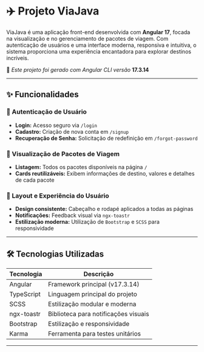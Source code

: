 # ✈️ Projeto ViaJava

ViaJava é uma aplicação front-end desenvolvida com **Angular 17**, focada na visualização e no gerenciamento de pacotes de viagem. Com autenticação de usuários e uma interface moderna, responsiva e intuitiva, o sistema proporciona uma experiência encantadora para explorar destinos incríveis.

🚀 *Este projeto foi gerado com Angular CLI versão* **17.3.14**

---

## ✨ Funcionalidades

### 🔐 Autenticação de Usuário
- **Login:** Acesso seguro via `/login`
- **Cadastro:** Criação de nova conta em `/signup`
- **Recuperação de Senha:** Solicitação de redefinição em `/forgot-password`

### 🧳 Visualização de Pacotes de Viagem
- **Listagem:** Todos os pacotes disponíveis na página `/`
- **Cards reutilizáveis:** Exibem informações de destino, valores e detalhes de cada pacote

### 🎨 Layout e Experiência do Usuário
- **Design consistente:** Cabeçalho e rodapé aplicados a todas as páginas
- **Notificações:** Feedback visual via `ngx-toastr`
- **Estilização moderna:** Utilização de `Bootstrap` e `SCSS` para responsividade

---

## 🛠️ Tecnologias Utilizadas

| Tecnologia   | Descrição                             |
|--------------|----------------------------------------|
| Angular      | Framework principal (v17.3.14)         |
| TypeScript   | Linguagem principal do projeto         |
| SCSS         | Estilização modular e moderna          |
| ngx-toastr   | Biblioteca para notificações visuais   |
| Bootstrap    | Estilização e responsividade           |
| Karma        | Ferramenta para testes unitários       |

---







